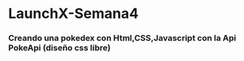 # LaunchX-Semana4
### Creando una pokedex con Html,CSS,Javascript con la Api PokeApi (diseño css libre)
